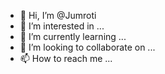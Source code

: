 - 👋 Hi, I’m @Jumroti
- 👀 I’m interested in ...
- 🌱 I’m currently learning ...
- 💞️ I’m looking to collaborate on ...
- 📫 How to reach me ...

<!---
Jumroti/Jumroti is a ✨ special ✨ repository because its `README.md` (this file) appears on your GitHub profile.
You can click the Preview link to take a look at your changes.
--->
